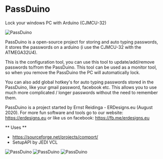 # PassDuino
Lock your windows PC with Arduino (CJMCU-32)

![PassDuino](https://erdesigns.eu/images/CJMCU-32.png)

PassDuino is a open-source project for storing and auto typing passwords,
it stores the passwords on a arduino (i use the CJMCU-32 with the ATMEGA32U4).

This is the configuration tool, you can use this tool to update/add/remove
passwords to/from the PassDuino. This tool can be used as a monitor tool,
so when you remove the PassDuino the PC will automatically lock.

You can also add global hotkey's for auto typing passwords stored in the
PassDuino, like your gmail password, facebook etc. This allows you to use
much more complicated / longer passwords without the need to remember them.

PassDuino is a project started by Ernst Reidinga - ERDesigns.eu (August 2020).
For more fun software and tools go to our website: https://erdesigns.eu or like
us on facebook: https://fb.me/erdesigns.eu

** Uses **
- https://sourceforge.net/projects/comport/
- SetupAPI by JEDI VCL

![PassDuino](https://erdesigns.eu/images/PassDuino-2.png)
![PassDuino](https://erdesigns.eu/images/PassDuino-3.png)
![PassDuino](https://erdesigns.eu/images/PassDuino-4.png)
